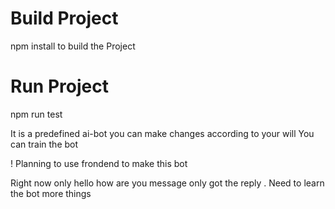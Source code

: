 # Build Project
npm install to build the Project

# Run Project 
npm run test 

It is a predefined ai-bot you can make changes according to your will
You can train the bot 

! Planning to use frondend to make this bot 

Right now only hello how are you message only got the reply . 
Need to learn the bot more things 


